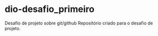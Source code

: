 # dio-desafio_primeiro
Desafio de projeto sobre git/github
Repositório criado para o desafio de projeto.
